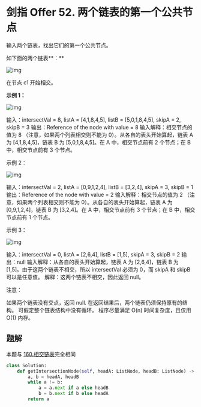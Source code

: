 # 剑指 Offer 52. 两个链表的第一个公共节点

输入两个链表，找出它们的第一个公共节点。

如下面的两个链表**：**

![img](https://assets.leetcode-cn.com/aliyun-lc-upload/uploads/2018/12/14/160_statement.png)

在节点 c1 开始相交。

 

**示例 1：**

![img](https://assets.leetcode-cn.com/aliyun-lc-upload/uploads/2018/12/14/160_example_1.png)

输入：intersectVal = 8, listA = [4,1,8,4,5], listB = [5,0,1,8,4,5], skipA = 2, skipB = 3
输出：Reference of the node with value = 8
输入解释：相交节点的值为 8 （注意，如果两个列表相交则不能为 0）。从各自的表头开始算起，链表 A 为 [4,1,8,4,5]，链表 B 为 [5,0,1,8,4,5]。在 A 中，相交节点前有 2 个节点；在 B 中，相交节点前有 3 个节点。


示例 2：

![img](https://assets.leetcode-cn.com/aliyun-lc-upload/uploads/2018/12/14/160_example_2.png)

输入：intersectVal = 2, listA = [0,9,1,2,4], listB = [3,2,4], skipA = 3, skipB = 1
输出：Reference of the node with value = 2
输入解释：相交节点的值为 2 （注意，如果两个列表相交则不能为 0）。从各自的表头开始算起，链表 A 为 [0,9,1,2,4]，链表 B 为 [3,2,4]。在 A 中，相交节点前有 3 个节点；在 B 中，相交节点前有 1 个节点。


示例 3：

![img](https://assets.leetcode-cn.com/aliyun-lc-upload/uploads/2018/12/14/160_example_3.png)

输入：intersectVal = 0, listA = [2,6,4], listB = [1,5], skipA = 3, skipB = 2
输出：null
输入解释：从各自的表头开始算起，链表 A 为 [2,6,4]，链表 B 为 [1,5]。由于这两个链表不相交，所以 intersectVal 必须为 0，而 skipA 和 skipB 可以是任意值。
解释：这两个链表不相交，因此返回 null。


注意：

如果两个链表没有交点，返回 null.
在返回结果后，两个链表仍须保持原有的结构。
可假定整个链表结构中没有循环。
程序尽量满足 O(n) 时间复杂度，且仅用 O(1) 内存。

## 题解

本题与 [160.相交链表](https://github.com/CastleYeager/PythonicLeetcode/blob/main/%E9%93%BE%E8%A1%A8/%E5%8F%8C%E6%8C%87%E9%92%88/160.%E7%9B%B8%E4%BA%A4%E9%93%BE%E8%A1%A8.md)完全相同

```python
class Solution:
    def getIntersectionNode(self, headA: ListNode, headB: ListNode) -> ListNode:
        a, b = headA, headB
        while a != b:
            a = a.next if a else headB
            b = b.next if b else headA
        return a
```

